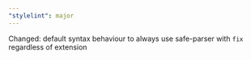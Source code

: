 ```yaml
---
"stylelint": major
---
```


Changed: default syntax behaviour to always use safe-parser with `fix` regardless of extension
